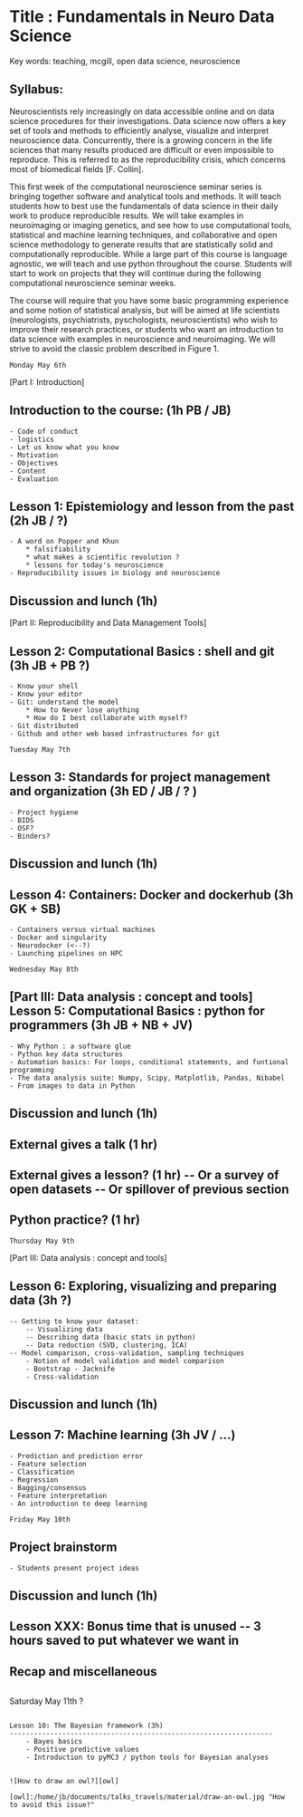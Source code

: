 
Title : Fundamentals in Neuro Data Science
===========================================

Key words: teaching, mcgill, open data science, neuroscience

Syllabus:
-----------

Neuroscientists rely increasingly on data accessible online and on data science
procedures for their investigations. Data science now offers a key set of
tools and methods to efficiently analyse, visualize and interpret neuroscience
data. Concurrently, there is a growing concern in the life sciences that many
results produced are difficult or even impossible to reproduce. This is
referred to as the reproducibility crisis, which concerns most of biomedical
fields [F. Collin]. 

This first week of the computational neuroscience seminar series is bringing
together software and analytical tools and methods.  It will teach students how
to best use the fundamentals of data science in their daily work to produce
reproducible results. We will take examples in neuroimaging or imaging
genetics, and see how to use computational tools, statistical and machine
learning techniques, and collaborative and open science methodology to generate
results that are statistically solid and computationally reproducible. While a
large part of this course is language agnostic, we will teach and use python
throughout the course. Students will start to work on projects that they will
continue during the following  computational neuroscience seminar weeks.

The course will require that you have some basic programming experience and some
notion of statistical analysis, but will be aimed at life scientists
(neurologists, psychiatrists, pyschologists, neuroscientists) who wish to
improve their research practices, or students who want an introduction to
data science with examples in neuroscience and neuroimaging. We will strive to avoid
the classic problem described in Figure 1. 


~~~~~~~~~~~~~~~~~~~
Monday May 6th
~~~~~~~~~~~~~~~~~~~
 
[Part I: Introduction]

Introduction to the course: (1h PB / JB)
-------------------------------------------
	- Code of conduct
	- logistics
	- Let us know what you know 
	- Motivation
	- Objectives
	- Content
	- Evaluation

Lesson 1: Epistemiology and lesson from the past (2h JB / ?)
-----------------------------------------------------------------
	- A word on Popper and Khun
		* falsifiability
		* what makes a scientific revolution ?
		* lessons for today's neuroscience
	- Reproducibility issues in biology and neuroscience

Discussion and lunch (1h)
---------------------------

[Part II: Reproducibility and Data Management Tools]

Lesson 2: Computational Basics : shell and git (3h JB + PB ?)
-----------------------------------------------------------------
	- Know your shell
	- Know your editor
	- Git: understand the model
		* How to Never lose anything 
		* How do I best collaborate with myself?
	- Git distributed
	- Github and other web based infrastructures for git

~~~~~~~~~~~~~~~~~~~
Tuesday May 7th
~~~~~~~~~~~~~~~~~~~

Lesson 3: Standards for project management and organization (3h ED / JB / ? )
-----------------------------------------------------------------------------
	- Project hygiene
	- BIDS
	- OSF?
	- Binders?

Discussion and lunch (1h)
---------------------------
Lesson 4: Containers: Docker and dockerhub (3h GK + SB)
-----------------------------------------------------------------
	- Containers versus virtual machines
	- Docker and singularity 
	- Neurodocker (<--?)
	- Launching pipelines on HPC 


~~~~~~~~~~~~~~~~~~~
Wednesday May 8th
~~~~~~~~~~~~~~~~~~~

[Part III: Data analysis : concept and tools]
Lesson 5: Computational Basics : python for programmers (3h JB + NB + JV)
-----------------------------------------------------------------
	- Why Python : a software glue
	- Python key data structures
	- Automation basics: For loops, conditional statements, and funtional programming
	- The data analysis suite: Numpy, Scipy, Matplotlib, Pandas, Nibabel 
	- From images to data in Python

Discussion and lunch (1h)
---------------------------

External gives a talk (1 hr) 
-----------------------------------------------------------------
External gives a lesson? (1 hr) -- Or a survey of open datasets -- Or spillover of previous section
-----------------------------------------------------------------
Python practice? (1 hr)
-----------------------------------------------------------------

~~~~~~~~~~~~~~~~~~~
Thursday May 9th
~~~~~~~~~~~~~~~~~~~

[Part III: Data analysis : concept and tools]

Lesson 6: Exploring, visualizing and preparing data (3h ?)
-----------------------------------------------------------------
	-- Getting to know your dataset:
		-- Visualizing data
		-- Describing data (basic stats in python)
		-- Data reduction (SVD, clustering, ICA)
	-- Model comparison, cross-validation, sampling techniques
		- Notion of model validation and model comparison
		- Bootstrap - Jacknife
		- Cross-validation

Discussion and lunch (1h)
---------------------------

Lesson 7: Machine learning (3h JV / ...)
-----------------------------------------------------------------
	- Prediction and prediction error
	- Feature selection
	- Classification
	- Regression
	- Bagging/consensus
	- Feature interpretation
	- An introduction to deep learning

~~~~~~~~~~~~~~~~~~~
Friday May 10th
~~~~~~~~~~~~~~~~~~~

Project brainstorm
-----------------------------------------------------------------
	- Students present project ideas

Discussion and lunch (1h)
---------------------------

Lesson XXX: Bonus time that is unused -- 3 hours saved to put whatever we want in
-----------------------------------------------------------------
	

Recap and miscellaneous
-----------------------------------------------------------------

~~~~~~~~~~~~~~~~~~~~~~~~~~~~~~~~~~~~~~~~~~~~~~~~~~~~~~~~~~~~~~~~~~~~
~~~~~~~~~~~~~~~~~~~~~~~~~~~~~~~~~~~~~~~~~~~~~~~~~~~~~~~~~~~~~~~~~~~~
Saturday May 11th ? 
~~~~~~~~~~~~~~~~~~~~~~~~~~~~~~~~~~~~~~~~~~~~~~~~~~~~~~~~~~~~~~~~~~~~

Lesson 10: The Bayesian framework (3h)
-----------------------------------------------------------------
	- Bayes basics 
	- Positive predictive values
	- Introduction to pyMC3 / python tools for Bayesian analyses


![How to draw an owl?][owl] 

[owl]:/home/jb/documents/talks_travels/material/draw-an-owl.jpg "How to avoid this issue?"

